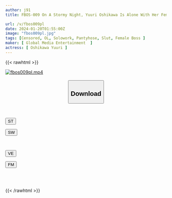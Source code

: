 ```yaml
---
author: j91
title: FBOS-009 On A Stormy Night, Yuuri Oshikawa Is Alone With Her Female Boss, Trapped In The Office.

url: /v/fbos009pl
date: 2024-01-20T01:55:00Z
image: "fbos009pl.jpg"
tags: [Censored, OL, Solowork, Pantyhose, Slut, Female Boss	]
maker: [ Global Media Entertainment  ]
actress: [ Oshikawa Yuuri ]
---
```



{{< rawhtml >}}

<div class="video" data-videoid="jpvRZYzr42UgR1">
    <a href="javascript:;">
        <img src="/v/fbos009pl/fbos009pl.jpg" width="WIDTH" height="HEIGHT" alt="fbos009pl.mp4" loading="lazy">
    </a>
</div>

<script type="text/javascript" src="https://j91.asia/asset/on-demand-st.js"></script>

<br>
  <link rel="stylesheet" href="https://j91.asia/asset/bs5.css">
  
  <center>
  <button class="btn btn-primary" type="button" data-bs-toggle="collapse" data-bs-target=".multi-collapse" aria-expanded="false" aria-controls="multiCollapseExample1 multiCollapseExample2"><h2>Download</h2></button></center>
</p>
<div class="row">
  <div class="col">
    <div class="collapse multi-collapse" id="multiCollapseExample1">
      <div class="card card-body">
	      	      <br>
<div class="buttons">  
<p><a href="https://streamtape.to/v/jpvRZYzr42UgR1" target="_blank"><button class="btn-hover color-3"><i class="fa fa-download"></i> ST</button></a></p>
<p><a href="https://flaswish.com/fswk0f8dmxwf" target="_blank"><button class="btn-hover color-2"><i class="fa fa-download"></i> SW</button></a></p></div>
    </div>
  </div>
</div>
  <div class="col">
    <div class="collapse multi-collapse" id="multiCollapseExample2">
      <div class="card card-body">
	      <br>
<div class="buttons">
<p><a href="javascript:;" target="_blank"><button class="btn-hover color-9"><i class="fa fa-download"></i> VE</button></a></p>
<p><a href="javascript:;" target="_blank"><button class="btn-hover color-8"><i class="fa fa-download"></i> FM</button></a></p></div>
<br><br>
      </div>
    </div>
  </div>
</div>

{{< /rawhtml >}}